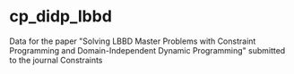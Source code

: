 # cp_didp_lbbd
Data for the paper "Solving LBBD Master Problems with Constraint Programming and Domain-Independent Dynamic Programming" submitted to the journal Constraints
